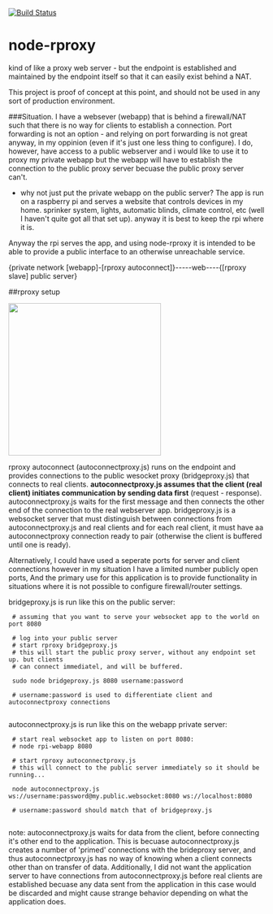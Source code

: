 [![Build Status](https://travis-ci.org/nickolanack/node-rproxy.svg?branch=master)](https://travis-ci.org/nickolanack/node-rproxy)

# node-rproxy
kind of like a proxy web server - but the endpoint is established and maintained by the endpoint itself so that it can easily exist behind a NAT. 

This project is proof of concept at this point, and should not be used in any sort of production environment.

###Situation.
I have a websever (webapp) that is behind a firewall/NAT such that there is no way for clients to establish a connection. 
Port forwarding is not an option - and relying on port forwarding is not great anyway, in my oppinion (even if it's just one less thing to configure). 
I do, however, have access to a public webserver and i would like to use it to proxy my private webapp but the webapp will
have to establish the connection to the public proxy server becuase the public proxy server can't. 

 - why not just put the private webapp on the public server? The app is run on a raspberry pi and serves a website that controls devices 
 in my home. sprinker system, lights, automatic blinds, climate control, etc (well I haven't quite got all that set up). anyway it is 
 best to keep the rpi where it is.
 
Anyway the rpi serves the app, and using node-rproxy it is intended to be able to provide a public interface to an otherwise unreachable service.



{private network [webapp]-[rproxy autoconnect]}-----web----{[rproxy slave] public server}
 
##rproxy setup

<img src="https://raw.github.com/nickolanack/node-rproxy/master/diagram.png" height="300px"/>

rproxy autoconnect (autoconnectproxy.js) runs on the endpoint and provides connections to the public wesocket proxy (bridgeproxy.js) that connects to real clients. **autoconnectproxy.js assumes that the client (real client) initiates communication by sending data first** (request - response). autoconnectproxy.js waits for the first message and then connects the other end of the connection to the real webserver app. bridgeproxy.js is a websocket server that must distinguish between connections from autoconnectproxy.js and real clients and for each real client, it must have aa autoconnectproxy connection ready to pair (otherwise the client is buffered until one is ready). 

Alternatively, I could have used a seperate ports for server and client connections however in my situation I have a limited number publicly open ports, And the primary
use for this application is to provide functionality in situations where it is not possible to configure firewall/router settings.

bridgeproxy.js is run like this on the public server: 
```
 # assuming that you want to serve your websocket app to the world on port 8080

 # log into your public server
 # start rproxy bridgeproxy.js
 # this will start the public proxy server, without any endpoint set up. but clients 
 # can connect immediatel, and will be buffered.
 
 sudo node bridgeproxy.js 8080 username:password
 
 # username:password is used to differentiate client and autoconnectproxy connections
 
```

autoconnectproxy.js is run like this on the webapp private server: 
```
 # start real websocket app to listen on port 8080:
 # node rpi-webapp 8080
 
 # start rproxy autoconnectproxy.js
 # this will connect to the public server immediately so it should be running...
 
 node autoconnectproxy.js ws://username:password@my.public.websocket:8080 ws://localhost:8080
 
 # username:password should match that of bridgeproxy.js
 
```

note: autoconnectproxy.js waits for data from the client, before connecting it's other end to the application. This is becuase autoconnectproxy.js creates a number of 'primed'
connections with the brideproxy server, and thus autoconnectproxy.js has no way of knowing when a client connects other than on transfer of data. Additionally, I did not want
the application server to have connections from autoconnectproxy.js before real clients are established becuase any data sent from the application in this case would be discarded
and might cause strange behavior depending on what the application does. 

